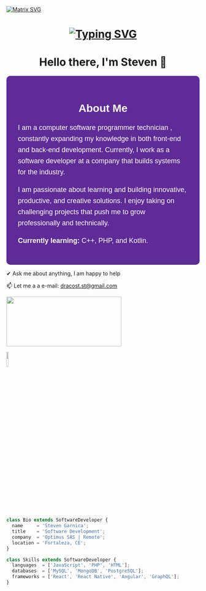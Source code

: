   [![Matrix SVG](https://raw.githubusercontent.com/rodrigograca31/rodrigograca31/master/matrix.svg)](https://www.youtube.com/watch?v=SDkAGkd4NLc) 

  <h1 align = "center">
<a href="https://git.io/typing-svg"><img src="https://readme-typing-svg.demolab.com?font=Fira+Code&size=75&duration=1400&pause=500&color=FF72FF&background=000000EE&center=true&multiline=true&width=1920&height=384&lines=Hello+there+!;+I'm+Steven+;Welcome+to+my+GitHub+" alt="Typing SVG" /></a>
</h1>
<p>
  <h1 align="center"><b>Hello there, I'm Steven 👋</b></h1>
</p>



<section style="font-family: Arial, sans-serif; background-color: #5e2b97; color: #ffffff; padding: 30px; border-radius: 10px; max-width: 800px; margin: auto;">
  <h2 style="text-align: center; font-size: 28px; margin-bottom: 20px;">About Me</h2>
  <p style="font-size: 18px; line-height: 1.6;">
    I am a computer software programmer technician , constantly expanding my knowledge in both front-end and back-end development. Currently, I work as a software developer at a company that builds systems for the industry.
  </p>
  <p style="font-size: 18px; line-height: 1.6;">
    I am passionate about learning and building innovative, productive, and creative solutions. I enjoy taking on challenging projects that push me to grow professionally and technically.
  </p>
  <p style="font-size: 18px; line-height: 1.6;">
    <strong>Currently learning:</strong> C++, PHP, and Kotlin.
  </p>
</section>




✔ Ask me about anything, I am happy to help


📫 Let me a a e-mail: dracost.st@gmail.com

<a href="https://www.youtube.com/watch?v=vdB-8eLEW8g"><img src="https://raw.githubusercontent.com/trinib/spotify-github-profile/master/img/default.svg" height="130" width="300"></a>


  <code><img width="10%" src="https://www.vectorlogo.zone/logos/visualstudio_code/visualstudio_code-ar21.svg"></code>




```js


class Bio extends SoftwareDeveloper {
  name     = 'Steven Garnica';
  title    = 'Software Development';
  company  = 'Optimus SAS | Remote';
  location = 'Fortaleza, CE';
}

class Skills extends SoftwareDeveloper {
  languages  = ['JavaScript', 'PHP', 'HTML'];
  databases  = ['MySQL', 'MongoDB', 'PostgreSQL'];
  frameworks = ['React', 'React Native', 'Angular', 'GraphQL'];
}
